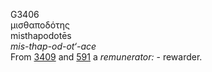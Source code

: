 <body>
  <p>G3406<br>  μισθαποδότης  <br> misthapodotēs  <br><i>mis-thap-od-ot‘-ace </i><br>From <a href="g3409.htm">3409</a> and <a href="g0591.htm">591</a>  a <i>remunerator:</i> - rewarder.<br></p>
 </body>